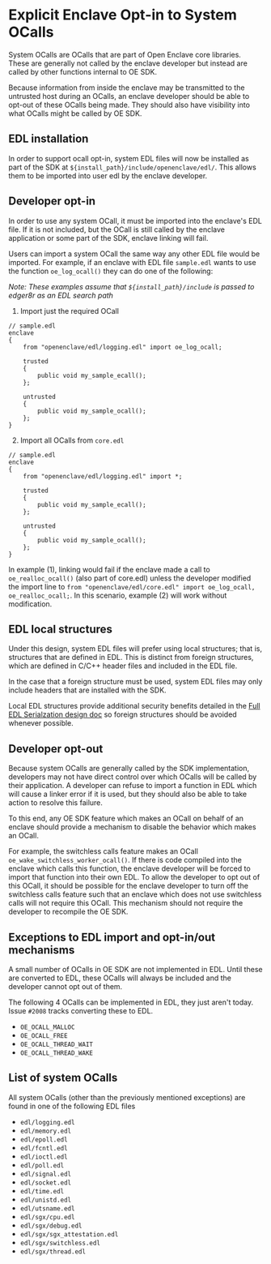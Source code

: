 # Explicit Enclave Opt-in to System OCalls

System OCalls are OCalls that are part of Open Enclave core libraries. These are generally not
called by the enclave developer but instead are called by other functions internal to OE SDK.

Because information from inside the enclave may be transmitted to the untrusted host
during an OCalls, an enclave developer should be able to opt-out of these OCalls
being made. They should also have visibility into what OCalls might be called by OE SDK.

## EDL installation

In order to support ocall opt-in, system EDL files will now be installed as part of the SDK at
`${install_path}/include/openenclave/edl/`. This allows them to be imported into user edl by the
enclave developer.

## Developer opt-in

In order to use any system OCall, it must be imported into the enclave's EDL file. If it is not
included, but the OCall is still called by the enclave application or some part of the SDK,
enclave linking will fail.

Users can import a system OCall the same way any other EDL file would be imported. For example,
if an enclave with EDL file `sample.edl` wants to use the function `oe_log_ocall()` they can do
one of the following:

*Note: These examples assume that `${install_path}/include` is passed to edger8r as an EDL search path*

1. Import just the required OCall

```
// sample.edl
enclave
{
    from "openenclave/edl/logging.edl" import oe_log_ocall;

    trusted
    {
        public void my_sample_ecall();
    };

    untrusted
    {
        public void my_sample_ocall();
    };
}
```

2. Import all OCalls from `core.edl`

```
// sample.edl
enclave
{
    from "openenclave/edl/logging.edl" import *;

    trusted
    {
        public void my_sample_ecall();
    };

    untrusted
    {
        public void my_sample_ocall();
    };
}
```

In example (1), linking would fail if the enclave made a call to `oe_realloc_ocall()`
(also part of core.edl) unless the developer modified the import line to
`from "openenclave/edl/core.edl" import oe_log_ocall, oe_realloc_ocall;`. In this scenario,
example (2) will work without modification.

## EDL local structures

Under this design, system EDL files will prefer using local structures; that is, structures
that are defined in EDL. This is distinct from foreign structures, which are defined in
C/C++ header files and included in the EDL file.

In the case that a foreign structure must be used, system EDL files may only include headers
that are installed with the SDK.

Local EDL structures provide additional security benefits detailed in the
[Full EDL Serialzation design doc](
https://github.com/openenclave/openenclave/blob/master/docs/DesignDocs/full_edl_serialization.md#motivation)
so foreign structures should be avoided whenever possible.

## Developer opt-out

Because system OCalls are generally called by the SDK implementation, developers
may not have direct control over which OCalls will be called by their application.
A developer can refuse to import a function in EDL which will cause a linker error
if it is used, but they should also be able to take action to resolve this failure.

To this end, any OE SDK feature which makes an OCall on behalf of an enclave
should provide a mechanism to disable the behavior which makes an OCall.

For example, the switchless calls feature makes an OCall
`oe_wake_switchless_worker_ocall()`. If there is code compiled into the enclave
which calls this function, the enclave developer will be forced to import that
function into their own EDL. To allow the developer to opt out of this OCall,
it should be possible for the enclave developer to turn off the switchless calls
feature such that an enclave which does not use switchless calls will not require
this OCall. This mechanism should not require the developer to recompile the OE
SDK.

## Exceptions to EDL import and opt-in/out mechanisms

A small number of OCalls in OE SDK are not implemented in EDL. Until these are
converted to EDL, these OCalls will always be included and the developer cannot
opt out of them.

The following 4 OCalls can be implemented in EDL, they just aren't today. Issue
`#2008` tracks converting these to EDL.

* `OE_OCALL_MALLOC`
* `OE_OCALL_FREE`
* `OE_OCALL_THREAD_WAIT`
* `OE_OCALL_THREAD_WAKE`

## List of system OCalls

All system OCalls (other than the previously mentioned exceptions) are found
in one of the following EDL files

* `edl/logging.edl`
* `edl/memory.edl`
* `edl/epoll.edl`
* `edl/fcntl.edl`
* `edl/ioctl.edl`
* `edl/poll.edl`
* `edl/signal.edl`
* `edl/socket.edl`
* `edl/time.edl`
* `edl/unistd.edl`
* `edl/utsname.edl`
* `edl/sgx/cpu.edl`
* `edl/sgx/debug.edl`
* `edl/sgx/sgx_attestation.edl`
* `edl/sgx/switchless.edl`
* `edl/sgx/thread.edl`
